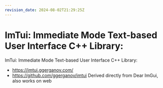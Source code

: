 ```yaml
---
revision_date: 2024-08-02T21:29:25Z
---
```

# ImTui: Immediate Mode Text-based User Interface C++ Library:
ImTui: Immediate Mode Text-based User Interface C++ Library:
* https://imtui.ggerganov.com/
* https://github.com/ggerganov/imtui
Derived directly from Dear ImGui, also works on web